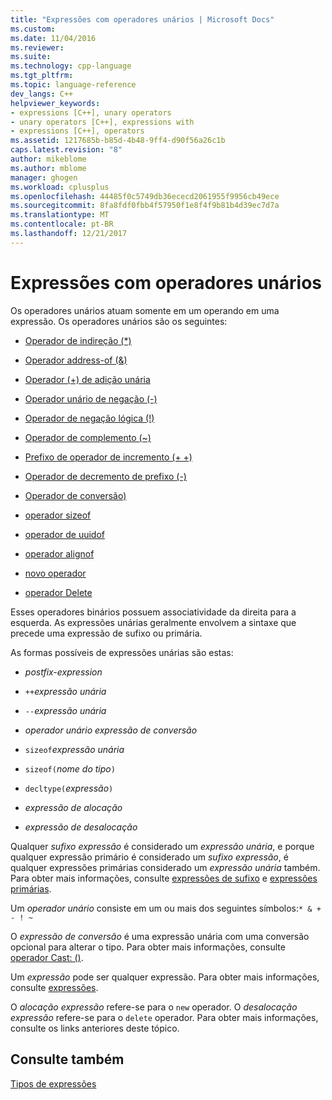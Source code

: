 ```yaml
---
title: "Expressões com operadores unários | Microsoft Docs"
ms.custom: 
ms.date: 11/04/2016
ms.reviewer: 
ms.suite: 
ms.technology: cpp-language
ms.tgt_pltfrm: 
ms.topic: language-reference
dev_langs: C++
helpviewer_keywords:
- expressions [C++], unary operators
- unary operators [C++], expressions with
- expressions [C++], operators
ms.assetid: 1217685b-b85d-4b48-9ff4-d90f56a26c1b
caps.latest.revision: "8"
author: mikeblome
ms.author: mblome
manager: ghogen
ms.workload: cplusplus
ms.openlocfilehash: 44485f0c5749db36ececd2061955f9956cb49ece
ms.sourcegitcommit: 8fa8fdf0fbb4f57950f1e8f4f9b81b4d39ec7d7a
ms.translationtype: MT
ms.contentlocale: pt-BR
ms.lasthandoff: 12/21/2017
---
```

# <a name="expressions-with-unary-operators"></a>Expressões com operadores unários
Os operadores unários atuam somente em um operando em uma expressão. Os operadores unários são os seguintes:  
  
-   [Operador de indireção (*)](../cpp/indirection-operator-star.md)  
  
-   [Operador address-of (&)](../cpp/address-of-operator-amp.md)  
  
-   [Operador (+) de adição unária](../cpp/unary-plus-and-negation-operators-plus-and.md)  
  
-   [Operador unário de negação (-)](../cpp/unary-plus-and-negation-operators-plus-and.md)  
  
-   [Operador de negação lógica (!)](../cpp/logical-negation-operator-exclpt.md)  
  
-   [Operador de complemento (~)](../cpp/one-s-complement-operator-tilde.md)  
  
-   [Prefixo de operador de incremento (+ +)](../cpp/prefix-increment-and-decrement-operators-increment-and-decrement.md)  
  
-   [Operador de decremento de prefixo (-)](../cpp/prefix-increment-and-decrement-operators-increment-and-decrement.md)  
  
-   [Operador de conversão)](../cpp/cast-operator-parens.md)  
  
-   [operador sizeof](../cpp/sizeof-operator.md)  
  
-   [operador de uuidof](../cpp/uuidof-operator.md)  
  
-   [operador alignof](../cpp/alignof-operator.md)  
  
-   [novo operador](../cpp/new-operator-cpp.md)  
  
-   [operador Delete](../cpp/delete-operator-cpp.md)  
  
 Esses operadores binários possuem associatividade da direita para a esquerda. As expressões unárias geralmente envolvem a sintaxe que precede uma expressão de sufixo ou primária.  
  
 As formas possíveis de expressões unárias são estas:  
  
-   *postfix-expression*  
  
-   `++`*expressão unária*  
  
-   `--`*expressão unária*  
  
-   *operador unário* *expressão de conversão*  
  
-   `sizeof`*expressão unária*  
  
-   `sizeof(`*nome do tipo*`)`  
  
-   `decltype(`*expressão*`)`  
  
-   *expressão de alocação*  
  
-   *expressão de desalocação*  
  
 Qualquer *sufixo expressão* é considerado um *expressão unária*, e porque qualquer expressão primário é considerado um *sufixo expressão*, é qualquer expressões primárias considerado um *expressão unária* também. Para obter mais informações, consulte [expressões de sufixo](../cpp/postfix-expressions.md) e [expressões primárias](../cpp/primary-expressions.md).  
  
 Um *operador unário* consiste em um ou mais dos seguintes símbolos:`* & + - ! ~`  
  
 O *expressão de conversão* é uma expressão unária com uma conversão opcional para alterar o tipo. Para obter mais informações, consulte [operador Cast: ()](../cpp/cast-operator-parens.md).  
  
 Um *expressão* pode ser qualquer expressão. Para obter mais informações, consulte [expressões](../cpp/expressions-cpp.md).  
  
 O *alocação expressão* refere-se para o `new` operador. O *desalocação expressão* refere-se para o `delete` operador. Para obter mais informações, consulte os links anteriores deste tópico.  
  
## <a name="see-also"></a>Consulte também  
 [Tipos de expressões](../cpp/types-of-expressions.md)